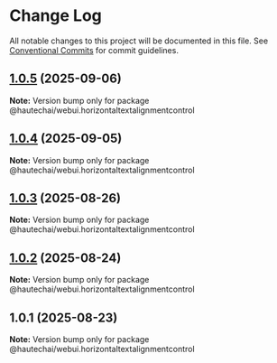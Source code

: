 # Change Log

All notable changes to this project will be documented in this file.
See [Conventional Commits](https://conventionalcommits.org) for commit guidelines.

## [1.0.5](https://github.com/HautechAI/webui/compare/@hautechai/webui.horizontaltextalignmentcontrol@1.0.4...@hautechai/webui.horizontaltextalignmentcontrol@1.0.5) (2025-09-06)

**Note:** Version bump only for package @hautechai/webui.horizontaltextalignmentcontrol

## [1.0.4](https://github.com/HautechAI/webui/compare/@hautechai/webui.horizontaltextalignmentcontrol@1.0.3...@hautechai/webui.horizontaltextalignmentcontrol@1.0.4) (2025-09-05)

**Note:** Version bump only for package @hautechai/webui.horizontaltextalignmentcontrol

## [1.0.3](https://github.com/HautechAI/webui/compare/@hautechai/webui.horizontaltextalignmentcontrol@1.0.2...@hautechai/webui.horizontaltextalignmentcontrol@1.0.3) (2025-08-26)

**Note:** Version bump only for package @hautechai/webui.horizontaltextalignmentcontrol

## [1.0.2](https://github.com/HautechAI/webui/compare/@hautechai/webui.horizontaltextalignmentcontrol@1.0.1...@hautechai/webui.horizontaltextalignmentcontrol@1.0.2) (2025-08-24)

**Note:** Version bump only for package @hautechai/webui.horizontaltextalignmentcontrol

## 1.0.1 (2025-08-23)

**Note:** Version bump only for package @hautechai/webui.horizontaltextalignmentcontrol
